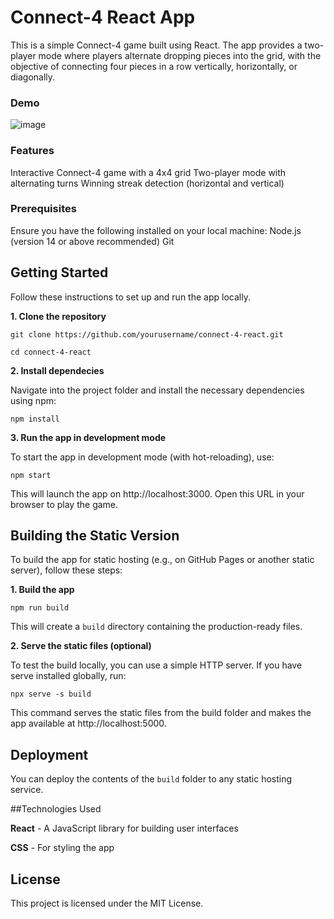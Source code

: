 # Connect-4 React App

This is a simple Connect-4 game built using React. The app provides a two-player mode where players alternate dropping pieces into the grid, with the objective of connecting four pieces in a row vertically, horizontally, or diagonally.

### Demo

![image](https://github.com/user-attachments/assets/153bcecd-0212-4cb3-836a-e2567823ae0a)

### Features
Interactive Connect-4 game with a 4x4 grid
Two-player mode with alternating turns
Winning streak detection (horizontal and vertical)

### Prerequisites
Ensure you have the following installed on your local machine:
Node.js (version 14 or above recommended)
Git

## Getting Started
Follow these instructions to set up and run the app locally.

**1. Clone the repository**

`git clone https://github.com/yourusername/connect-4-react.git`

`cd connect-4-react`

**2. Install dependecies**

Navigate into the project folder and install the necessary dependencies using npm:

`npm install`

**3. Run the app in development mode**

To start the app in development mode (with hot-reloading), use:

`npm start`

This will launch the app on http://localhost:3000. Open this URL in your browser to play the game.

## Building the Static Version

To build the app for static hosting (e.g., on GitHub Pages or another static server), follow these steps:

**1. Build the app**

`npm run build`

This will create a `build` directory containing the production-ready files.

**2. Serve the static files (optional)**

To test the build locally, you can use a simple HTTP server. If you have serve installed globally, run:

`npx serve -s build`

This command serves the static files from the build folder and makes the app available at http://localhost:5000.

## Deployment

You can deploy the contents of the `build` folder to any static hosting service.

##Technologies Used

**React** - A JavaScript library for building user interfaces

**CSS** - For styling the app

## License

This project is licensed under the MIT License.



